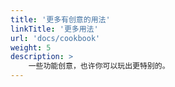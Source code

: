 ```yaml
---
title: '更多有创意的用法'
linkTitle: '更多用法'
url: 'docs/cookbook'
weight: 5
description: >
    一些功能创意，也许你可以玩出更特别的。
---
```

